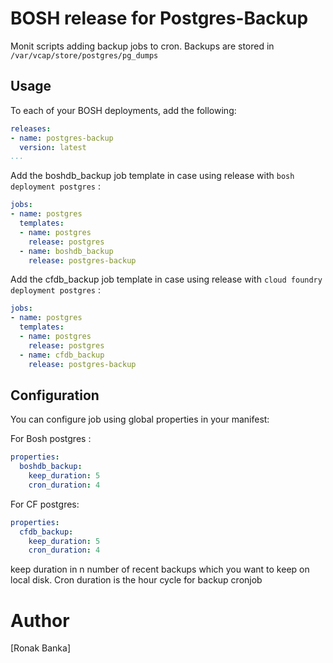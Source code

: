 BOSH release for Postgres-Backup
===============================

Monit scripts adding backup jobs to cron. Backups are stored in `/var/vcap/store/postgres/pg_dumps`

Usage
-----

To each of your BOSH deployments, add the following:

```yaml
releases:
- name: postgres-backup
  version: latest
...
```

Add the boshdb_backup job template in case using release with `bosh deployment postgres` :

```yaml
jobs:
- name: postgres
  templates:
  - name: postgres
    release: postgres
  - name: boshdb_backup
    release: postgres-backup
```

Add the cfdb_backup job template in case using release with `cloud foundry deployment postgres` :

```yaml
jobs:
- name: postgres
  templates:
  - name: postgres
    release: postgres
  - name: cfdb_backup
    release: postgres-backup
```

Configuration
-------------

You can configure job using global properties in your manifest:

For Bosh postgres :

```yaml
properties:
  boshdb_backup:
    keep_duration: 5
    cron_duration: 4 
```
For CF postgres:

```yaml
properties:
  cfdb_backup:
    keep_duration: 5
    cron_duration: 4
```

keep duration in n number of recent backups which you want to keep on local disk.
Cron duration is the hour cycle for backup cronjob
# Author
[Ronak Banka]

